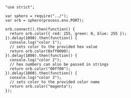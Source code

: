     "use strict";

    var sphero = require("../");
    var orb = sphero(process.env.PORT);

    orb.connect().then(function() {
      return orb.color({ red: 255, green: 0, blue: 255 });
    }).delay(1000).then(function() {
      console.log("color 1");
      // sets color to the provided hex value
      return orb.color(0xff0000);
    }).delay(1000).then(function() {
      console.log("color 2");
      // hex numbers can also be passed in strings
      return orb.color("00ff00");
    }).delay(1000).then(function() {
      console.log("color 3");
      // sets color to the provided color name
      return orb.color("magenta");
    });
